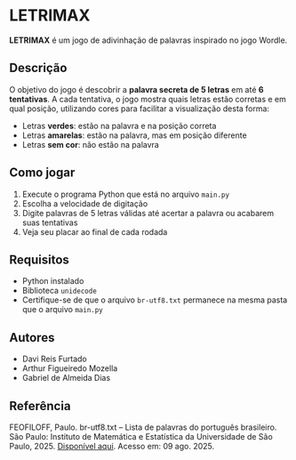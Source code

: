 # LETRIMAX

**LETRIMAX** é um jogo de adivinhação de palavras inspirado no jogo Wordle.

## Descrição

O objetivo do jogo é descobrir a **palavra secreta de 5 letras** em até **6 tentativas**. A cada tentativa, o jogo mostra quais letras estão corretas e em qual posição, utilizando cores para facilitar a visualização desta forma:

- Letras **verdes**: estão na palavra e na posição correta
- Letras **amarelas**: estão na palavra, mas em posição diferente
- Letras **sem cor**: não estão na palavra

## Como jogar

1. Execute o programa Python que está no arquivo `main.py`
2. Escolha a velocidade de digitação
3. Digite palavras de 5 letras válidas até acertar a palavra ou acabarem suas tentativas
5. Veja seu placar ao final de cada rodada

## Requisitos

- Python instalado
- Biblioteca `unidecode`
- Certifique-se de que o arquivo `br-utf8.txt` permanece na mesma pasta que o arquivo `main.py`

## Autores

- Davi Reis Furtado
- Arthur Figueiredo Mozella
- Gabriel de Almeida Dias

## Referência

FEOFILOFF, Paulo. br-utf8.txt – Lista de palavras do português brasileiro. São Paulo: Instituto de Matemática e Estatística da Universidade de São Paulo, 2025. [Disponível aqui](https://www.ime.usp.br/~pf/dicios/br-utf8.txt). Acesso em: 09 ago. 2025.